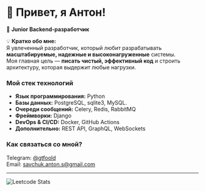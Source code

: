 # 👋 Привет, я Антон! 

🚀 **Junior Backend-разработчик**

💡 **Кратко обо мне:**  
Я увлеченный разработчик, который любит разрабатывать **масштабируемые, надежные и высоконагруженные** системы.  
Моя главная цель — **писать чистый, эффективный код** и строить архитектуру, которая выдержит любые нагрузки.  

### **Мой стек технологий**  
-  **Язык программирования:** Python  
-  **Базы данных:** PostgreSQL, sqlite3, MySQL. 
-  **Очереди сообщений:** Celery, Redis, RabbitMQ
-  **Фреймворки:** Django
-  **DevOps & CI/CD:** Docker, GitHub Actions  
-  **Дополнительно:** REST API, GraphQL, WebSockets  

###  **Как связаться со мной?**  
Telegram: [@gtfoold](https://t.me/gtfoold)  
Email: savchuk.anton.s@gmail.com

---

![Leetcode Stats](https://leetcard.jacoblin.cool/gtfoold?theme=transparent)
